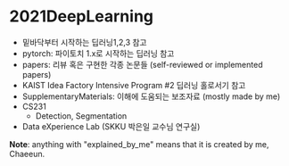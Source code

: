 # 2021DeepLearning
- 밑바닥부터 시작하는 딥러닝1,2,3 참고
- pytorch: 파이토치 1.x로 시작하는 딥러닝 참고
- papers: 리뷰 혹은 구현한 각종 논문들 (self-reviewed or implemented papers)
- KAIST Idea Factory Intensive Program #2 딥러닝 홀로서기 참고
- SupplementaryMaterials: 이해에 도움되는 보조자료 (mostly made by me)
- CS231
  - Detection, Segmentation
- Data eXperience Lab (SKKU 박은일 교수님 연구실)


**Note**: anything with "explained_by_me" means that it is created by me, Chaeeun.

